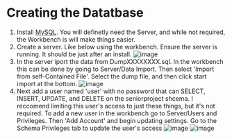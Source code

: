 # Creating the Datatbase
1. Install [MySQL](https://dev.mysql.com/downloads/installer/). You will definetly need the Server, and while not required, the Workbench is will make things easier.
2. Create a server. Like below using the workbench. Ensure the server is running. It should be just after an install.
![image](https://github.com/user-attachments/assets/f692a1fa-f496-452c-bc02-f23e66367f7d)
3. In the server iport the data from DumpXXXXXXXX.sql. In the workbench this can be done by going to Server/Data Import. Then select 'Import from self-Contained File'. Select the dump file, and then click start import at the bottom.
![image](https://github.com/user-attachments/assets/a67c4a43-d82f-4a7b-996b-4393625966db)
4. Next add a user named 'user' with no password that can SELECT, INSERT, UPDATE, and DELETE on the seniorproject shcema. I reccomend limiting this user's access to just these things, but it's not required. To add a new user in the workbench go to Server/Users and Privileges. Then 'Add Account' and begin updating settings. Go to the Schema Privileges tab to update the user's access
![image](https://github.com/user-attachments/assets/69652a66-8073-4f3f-bac9-02c519ec309e)
![image](https://github.com/user-attachments/assets/27b1edde-8137-4a9d-8c26-37cabc147bb6)
